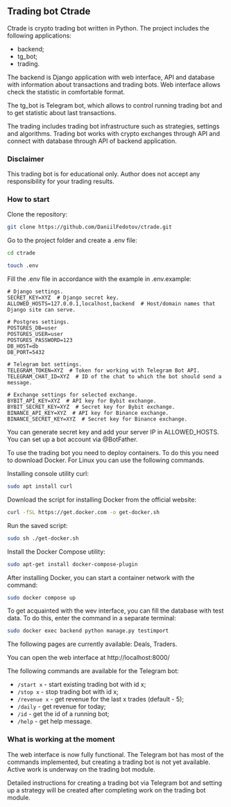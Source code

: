## Trading bot Ctrade
Ctrade is crypto trading bot written in Python. The project includes 
the following applications:
* backend;
* tg_bot;
* trading.

The backend is Django application with web interface, API and database with 
information about transactions and trading bots. Web interface allows check 
the statistic in comfortable format.
 
The tg_bot is Telegram bot, which allows to control running trading bot 
and to get statistic about last transactions.

The trading includes trading bot infrastructure such as strategies, settings
and algorithms. Trading bot works with crypto exchanges through API and connect
with database through API of backend application.

### Disclaimer

This trading bot is for educational only. Author does not accept 
any responsibility for your trading results.

### How to start

Clone the repository:
```sh
git clone https://github.com/DaniilFedotov/ctrade.git
```
Go to the project folder and create a .env file:
```sh
cd ctrade
```
```sh
touch .env
```
Fill the .env file in accordance with the example in .env.example:
```
# Django settings.
SECRET_KEY=XYZ  # Django secret key.
ALLOWED_HOSTS=127.0.0.1,localhost,backend  # Host/domain names that Django site can serve.

# Postgres settings.
POSTGRES_DB=user
POSTGRES_USER=user
POSTGRES_PASSWORD=123
DB_HOST=db
DB_PORT=5432

# Telegram bot settings.
TELEGRAM_TOKEN=XYZ  # Token for working with Telegram Bot API.
TELEGRAM_CHAT_ID=XYZ  # ID of the chat to which the bot should send a message.

# Exchange settings for selected exchange.
BYBIT_API_KEY=XYZ  # API key for Bybit exchange.
BYBIT_SECRET_KEY=XYZ  # Secret key for Bybit exchange.
BINANCE_API_KEY=XYZ  # API key for Binance exchange.
BINANCE_SECRET_KEY=XYZ  # Secret key for Binance exchange.
```
You can generate secret key and add your server IP in ALLOWED_HOSTS. 
You can set up a bot account via @BotFather.

To use the trading bot you need to deploy containers. To do this you need
to download Docker. For Linux you can use the following commands.

Installing console utility curl:
```sh
sudo apt install curl
```
Download the script for installing Docker from the official website:
```sh
curl -fSL https://get.docker.com -o get-docker.sh
```
Run the saved script:
```sh
sudo sh ./get-docker.sh
```
Install the Docker Compose utility:
```sh
sudo apt-get install docker-compose-plugin
```

After installing Docker, you can start a container network with the command:
```sh
sudo docker compose up
```
To get acquainted with the wev interface, you can fill the database with 
test data. To do this, enter the command in a separate terminal:
```sh
sudo docker exec backend python manage.py testimport
```

The following pages are currently available: Deals, Traders.

You can open the web interface at http://localhost:8000/

The following commands are available for the Telegram bot:
* `/start x` - start existing trading bot with id x;
* `/stop x` - stop trading bot with id x;
* `/revenue x` - get revenue for the last x trades (default - 5);
* `/daily` - get revenue for today;
* `/id` - get the id of a running bot;
* `/help` - get help message.

### What is working at the moment
The web interface is now fully functional. The Telegram bot has most of the 
commands implemented, but creating a trading bot is not yet available.
Active work is underway on the trading bot module.

Detailed instructions for creating a trading bot via Telegram bot and setting up
a strategy will be created after completing work on the trading bot module.

